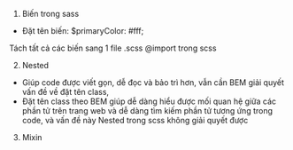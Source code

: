 1. Biến trong sass
- Đặt tên biến:
    $primaryColor: #fff;

Tách tất cả các biến sang 1 file .scss
@import trong scss

2. Nested
- Giúp code được viết gọn, dễ đọc và bảo trì hơn, vẫn cần BEM giải quyết vấn đề về đặt tên class, 
- Đặt tên class theo BEM giúp dễ dàng hiểu được mối quan hệ giữa các phần tử trên trang web và dễ dàng tìm kiếm phần tử tương ứng trong code, và vấn đề này Nested trong scss không giải quyết được

3. Mixin



